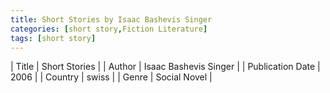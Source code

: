 ```yaml
---
title: Short Stories by Isaac Bashevis Singer
categories: [short story,Fiction Literature]
tags: [short story]
---
```

        
| Title | Short Stories  |
| Author |  Isaac Bashevis Singer  |
| Publication Date | 2006   |
| Country | swiss |
| Genre | Social Novel  |
        